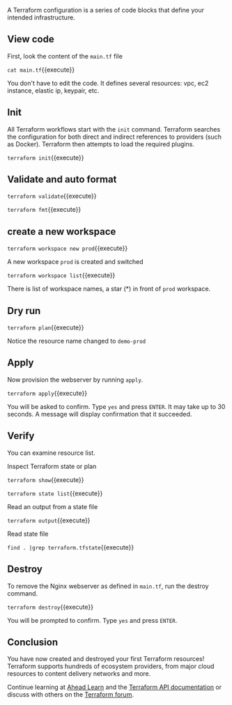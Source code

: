 A Terraform configuration is a series of code blocks that define your intended infrastructure.

## View code

First, look the content of the `main.tf` file 

`cat main.tf`{{execute}}

You don't have to edit the code. It defines several resources: vpc, ec2 instance, elastic ip, keypair, etc. 

## Init

All Terraform workflows start with the `init` command. Terraform searches the configuration for both direct and indirect references to providers (such as Docker). Terraform then attempts to load the required plugins.

`terraform init`{{execute}}

## Validate and auto format

`terraform validate`{{execute}}

`terraform fmt`{{execute}}

## create a new workspace

`terraform workspace new prod`{{execute}}

A new workspace `prod` is created and switched

`terraform workspace list`{{execute}}

There is list of workspace names, a star (*) in front of `prod` workspace. 

## Dry run

`terraform plan`{{execute}}

Notice the resource name changed to `demo-prod`

## Apply

Now provision the webserver by running `apply`.

`terraform apply`{{execute}}

You will be asked to confirm. Type `yes` and press `ENTER`. It may take up to 30 seconds. A message will display confirmation that it succeeded.

## Verify

You can examine resource list.

Inspect Terraform state or plan

`terraform show`{{execute}}

`terraform state list`{{execute}}

Read an output from a state file

`terraform output`{{execute}}

Read state file

`find . |grep terraform.tfstate`{{execute}}

## Destroy

To remove the Nginx webserver as defined in `main.tf`, run the destroy command.

`terraform destroy`{{execute}}

You will be prompted to confirm. Type `yes` and press `ENTER`.

## Conclusion

You have now created and destroyed your first Terraform resources! Terraform supports hundreds of ecosystem providers, from major cloud resources to content delivery networks and more.

Continue learning at [Ahead Learn](https://www.katacoda.com/ahead) and the [Terraform API documentation](https://www.terraform.io/) or discuss with others on the [Terraform forum](https://discuss.hashicorp.com/c/terraform-core/27).
